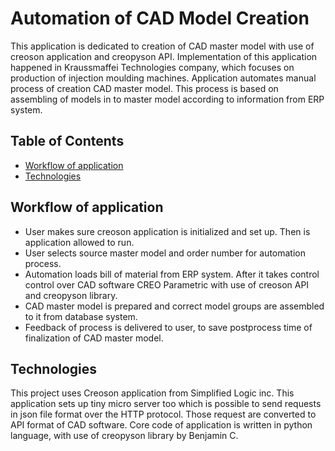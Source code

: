# Automation of CAD Model Creation 
This application is dedicated to creation of CAD master model with use of 
creoson application and creopyson API. Implementation of this application
happened in Kraussmaffei Technologies company, which focuses on 
production of injection moulding machines. Application automates manual 
process of creation CAD master model. This process is based on assembling 
of models in to master model according to information from ERP system. 

## Table of Contents
* [Workflow of application](#workflow-of-application)
* [Technologies](#technologies)

## Workflow of application 
 
* User makes sure creoson application is initialized and set up.
  Then is application allowed to run.
* User selects source master model and order number for automation process.
* Automation loads bill of material from ERP system. After it takes control
  control over CAD software CREO Parametric with use of creoson API and creopyson library.
* CAD master model is prepared and correct model groups are assembled to it from database system.  
* Feedback of process is delivered to user, to save postprocess time of finalization of CAD master model.

 ## Technologies
 This project uses Creoson application from Simplified Logic inc. This application
 sets up tiny micro server too which is possible to send requests in json file format 
 over the HTTP protocol. Those request are converted to API format of CAD software. Core code
 of application is written in python language, with use of creopyson library by Benjamin C.
 